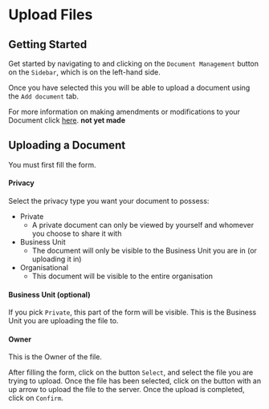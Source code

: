 # Upload Files

## Getting Started

Get started by navigating to and clicking on the `Document Management` button on the `Sidebar`, which is on the left-hand side.

Once you have selected this you will be able to upload a document using the `Add document` tab.

For more information on making amendments or modifications to your Document click [here][Documents]. **not yet made**

## Uploading a Document

You must first fill the form.

#### Privacy

Select the privacy type you want your document to possess:

+ Private
	+ A private document can only be viewed by yourself and whomever you choose to share it with
+ Business Unit
	+ The document will only be visible to the Business Unit you are in (or uploading it in)
+ Organisational
	+ This document will be visible to the entire organisation

#### Business Unit (optional)

If you pick `Private`, this part of the form will be visible. This is the Business Unit you are uploading the file to.

#### Owner

This is the Owner of the file.




After filling the form, click on the button `Select`, and select the file you are trying to upload. Once the file has been selected, click on the button with an up arrow to upload the file to the server. Once the upload is completed, click on `Confirm`.


[Documents]: ../actions 'not done yet'